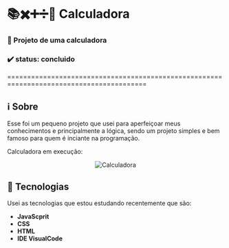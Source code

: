 # 📚✖️➕➗🔢 Calculadora
### 🧮 Projeto de uma calculadora 
### ✔️ status: concluido
=========================================================================================
## :information_source: Sobre
Esse foi um pequeno projeto que usei para aperfeiçoar meus conhecimentos e principalmente a lógica, sendo um projeto simples e bem famoso para quem é inciante na programação.

Calculadora em execução:
<p align="center">
  <img src="https://github.com/RichGuilherme/Calculadora/blob/main/assets/ezgif.com-gif-maker%20(4).gif" alt="Calculadora">
</p>

## 🚀 Tecnologias 
Usei as tecnologias que estou estudando recentemente que são:
* **JavaScprit**
* **CSS**
* **HTML**
* **IDE VisualCode**
